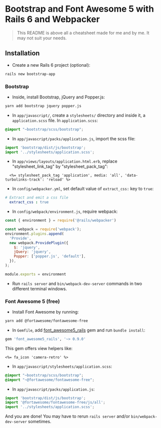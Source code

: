 # Bootstrap and Font Awesome 5 with Rails 6 and Webpacker 

> This README is above all a cheatsheet made for me and by me. It may not suit your needs.

## Installation

- Create a new Rails 6 project (optional):
```bash
rails new bootstrap-app
```

### Bootstrap

- Inside, install Bootstrap, jQuery and Popper.js:
```bash
yarn add bootstrap jquery popper.js
```

- In `app/javascript/`, create a `stylesheets/` directory and inside it, a `application.scss` file. In `application.scss`:

```scss
@import "~bootstrap/scss/bootstrap";
```

- In `app/javascript/packs/application.js`, import the scss file:

```js
import 'bootstrap/dist/js/bootstrap';
import '../stylesheets/application.scss';
```

- In `app/views/layouts/application.html.erb`, replace "stylesheet_link_tag" by "stylesheet_pack_tag":

```erb
  <%= stylesheet_pack_tag 'application', media: 'all', 'data-turbolinks-track': 'reload' %>
```

- In `config/webpacker.yml`, set default value of `extract_css:` key to `true`:

```yml
# Extract and emit a css file
  extract_css : true
```

- In `config/webpack/environment.js`, require webpack:

```js
const { environment } = require('@rails/webpacker')

const webpack = require('webpack');
environment.plugins.append(
  'Provide',
  new webpack.ProvidePlugin({
    $: 'jquery',
    jQuery: 'jquery',
    Popper: ['popper.js', 'default'],
  }),
);

module.exports = environment
```

- Run `rails server` and `bin/webpack-dev-server` commands in two different terminal windows.

### Font Awesome 5 (free)

- Install Font Awesome by running:
```bash
yarn add @fortawesome/fontawesome-free
```

- In `Gemfile`, add [font_awesome5_rails](https://github.com/tomkra/font_awesome5_rails) gem and run `bundle install`:
```rb
gem 'font_awesome5_rails', '~> 0.9.0'
```

This gem offers view helpers like:
```erb
<%= fa_icon 'camera-retro' %>
```

- In `app/javascript/stylesheets/application.scss`:

```scss
@import "~bootstrap/scss/bootstrap";
@import "~@fortawesome/fontawesome-free";
```

- In `app/javascript/packs/application.js`:

```js
import 'bootstrap/dist/js/bootstrap';
import '@fortawesome/fontawesome-free/js/all';
import '../stylesheets/application.scss';
```

And you are done! You may have to rerun `rails server` and/or `bin/webpack-dev-server` sometimes.
